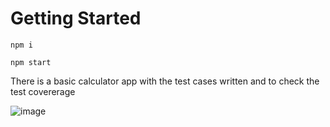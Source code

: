# Getting Started 

```npm i```

```npm start```

There is a basic calculator app with the test cases written and to check the test covererage



![image](https://user-images.githubusercontent.com/25507849/235319660-54148511-1526-4967-ad0c-f79162339470.png)
